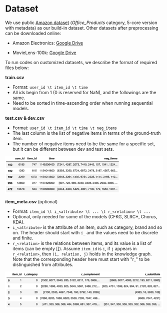 # Dataset

We use public [Amazon dataset](http://jmcauley.ucsd.edu/data/amazon/links.html) (*Office_Products* category, 5-core version with metadata) as our build-in dataset.  Other datasets after preprocessing can be downloaded online:

* Amazon Electronics: [Google Drive](https://drive.google.com/drive/folders/1F2DSMOwHQgQRmuKMjN24FcqyVh-RrlFe?usp=sharing)

* MovieLens-100k: [Google Drive](https://drive.google.com/drive/folders/1rhUQwTYVai4kt54GAjdFUU4CVryNPwC9?usp=sharing)

To run codes on customized datasets, we describe the format of required files below:



**train.csv**

- Format: `user_id \t item_id \t time`
- All ids begin from 1 (0 is reserved for NaN), and the followings are the same.
- Need to be sorted in time-ascending order when running sequential models.



**test.csv & dev.csv**

- Format: `user_id \t item_id \t time \t neg_items`
- The last column is the list of negative items in terms of the ground-truth item.
- The number of negative items need to be the same for a specific set, but it can be different between dev and test sets.

![dev/test data format](../log/_static/format_test.png)



**item_meta.csv** (optional)

- Format: `item_id \t i_<attribute> \t ... \t r_<relation> \t ...`
- Optional, only needed for some of the models (CFKG, SLRC+, Chorus, KDA).
- `i_<attribute>` is the attribute of an item, such as category, brand and so on. The header should start with `i_` and the values need to be discrete and finite.
- `r_<relation>` is the relations between items, and its value is a list of items (can be empty []). Assume `item_id` is `i`, if `j` appears in `r_<relation>`, then `(i, relation, j)` holds in the knowledge graph. Note that the corresponding header here must start with "r_" to be distinguished from attributes.

![meta data format](../log/_static/format_meta.png)
